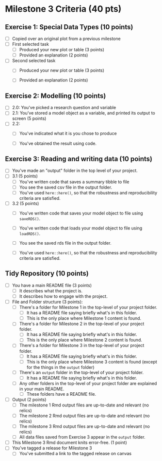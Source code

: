 # Milestone 3 Criteria (40 pts)

## Exercise 1: Special Data Types (10 points)

- [ ] Copied over an original plot from a previous milestone
- [ ] First selected task
    - [ ] Produced your new plot or table (3 points)
    - [ ] Provided an explanation (2 points)
- [ ] Second selected task
    - [ ] Produced your new plot or table (3 points)
    - [ ] Provided an explanation (2 points)

    
## Exercise 2: Modelling (10 points)

- [ ] 2.0: You've picked a research question and variable 
- [ ] 2.1: You've stored a model object as a variable, and printed its output to screen (5 points)
- [ ] 2.2:
    - [ ] You've indicated what it is you chose to produce
    - [ ] You've obtained the result using code. 


## Exercise 3: Reading and writing data (10 points)

- [ ] You've made an "output" folder in the top level of your project. 
- [ ] 3.1 (5 points)
    - [ ] You've written code that saves a summary tibble to file
    - [ ] You see the saved csv file in the output folder.
    - [ ] You've used `here::here()`, so that the robustness and reproducibility criteria are satisfied.
- [ ] 3.2 (5 points)
    - [ ] You've written code that saves your model object to file using `saveRDS()`.
    - [ ] You've written code that loads your model object to file using `loadRDS()`.
    - [ ] You see the saved rds file in the output folder.
    - [ ] You've used `here::here()`, so that the robustness and reproducibility criteria are satisfied.


## Tidy Repository (10 points)

- [ ] You have a main README file (3 points)
    - [ ] It describes what the project is.
    - [ ] It describes how to engage with the project.
- [ ] File and Folder structure (3 points):
    - [ ] There's a folder for Milestone 1 in the top-level of your project folder.
        - [ ] It has a README file saying briefly what's in this folder. 
        - [ ] This is the only place where Milestone 1 content is found.
    - [ ] There's a folder for Milestone 2 in the top-level of your project folder.
        - [ ] It has a README file saying briefly what's in this folder. 
        - [ ] This is the only place where Milestone 2 content is found.
    - [ ] There's a folder for Milestone 3 in the top-level of your project folder.
        - [ ] It has a README file saying briefly what's in this folder. 
        - [ ] This is the only place where Milestone 3 content is found (except for the things in the `output` folder)
    - [ ] There's an `output` folder in the top-level of your project folder.
        - [ ] It has a README file saying briefly what's in this folder. 
    - [ ] Any other folders in the top-level of your project folder are explained in your main README.
        - [ ] These folders have a README file. 
- [ ] Output (2 points)
    - [ ] The milestone 1 Rmd output files are up-to-date and relevant (no relics)
    - [ ] The milestone 2 Rmd output files are up-to-date and relevant (no relics)
    - [ ] The milestone 3 Rmd output files are up-to-date and relevant (no relics)
    - [ ] All data files saved from Exercise 3 appear in the `output` folder. 
- [ ] This Milestone 3 Rmd document knits error-free. (1 point)
- [ ] You've tagged a release for Milestone 3
    - [ ] You've submitted a link to the tagged release on canvas
